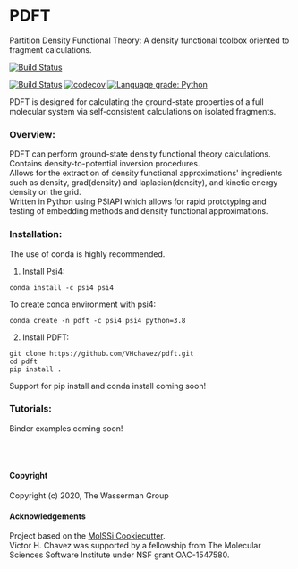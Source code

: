 PDFT 
====

Partition Density Functional Theory: A density functional toolbox oriented to fragment calculations.


[//]: # (Badges)
[![Build Status](https://github.com/wasserman-group/pdft/workflows/CI/badge.svg)](https://github.com/wasserman-group/pdft/actions)

[![Build Status](https://travis-ci.com/vhchavez/pdft.svg?token=qfJoUsJ2RErCUYXqxfAQ&branch=master)](https://travis-ci.com/vhchavez/pdft)
[![codecov](https://codecov.io/gh/vhchavez/pdft/branch/master/graph/badge.svg?token=83bevc0aMc)](https://codecov.io/gh/vhchavez/pdft)
[![Language grade: Python](https://img.shields.io/lgtm/grade/python/g/VHchavez/pdft.svg?logo=lgtm&logoWidth=18)](https://lgtm.com/projects/g/VHchavez/pdft/context:python)

PDFT is designed for calculating the ground-state properties of a full molecular system via self-consistent calculations on isolated fragments.

### Overview:
PDFT can perform ground-state density functional theory calculations.  
Contains density-to-potential inversion procedures.  
Allows for the extraction of density functional approximations' ingredients such as density, grad(density) and laplacian(density), and kinetic energy density on the grid.  
Written in Python using PSIAPI which allows for rapid prototyping and testing of embedding methods and density functional approximations.  

### Installation:
The use of conda is highly recommended. 
1) Install Psi4:
```
conda install -c psi4 psi4
```
To create conda environment with psi4:
```
conda create -n pdft -c psi4 psi4 python=3.8
```

2) Install PDFT:
```
git clone https://github.com/VHchavez/pdft.git
cd pdft
pip install .
```

Support for pip install and conda install coming soon!

### Tutorials:
Binder examples coming soon!

<br>
<br>

#### Copyright

Copyright (c) 2020, The Wasserman Group

#### Acknowledgements
Project based on the [MolSSi Cookiecutter](https://github.com/molssi/cookiecutter-cms).  
Victor H. Chavez was supported by a fellowship from The Molecular Sciences Software Institute under NSF grant OAC-1547580.  


